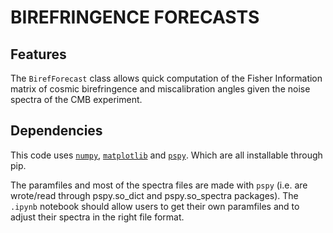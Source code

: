 # BIREFRINGENCE FORECASTS

## Features

The `BirefForecast` class allows quick computation of the Fisher Information matrix of cosmic birefringence and miscalibration angles given the noise spectra of the CMB experiment.

## Dependencies

This code uses [`numpy`](https://numpy.org), [`matplotlib`](https://matplotlib.org) and [`pspy`](https://github.com/simonsobs/pspy). Which are all installable through pip.

The paramfiles and most of the spectra files are made with `pspy` (i.e. are wrote/read through pspy.so_dict and pspy.so_spectra packages).
The `.ipynb` notebook should allow users to get their own paramfiles and to adjust their spectra in the right file format.
